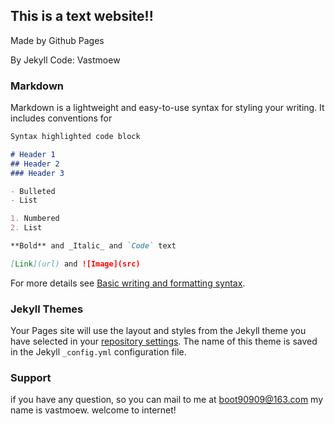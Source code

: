 ## This is a text website!!

Made by Github Pages

By Jekyll
Code: Vastmoew

### Markdown

Markdown is a lightweight and easy-to-use syntax for styling your writing. It includes conventions for

```markdown
Syntax highlighted code block

# Header 1
## Header 2
### Header 3

- Bulleted
- List

1. Numbered
2. List

**Bold** and _Italic_ and `Code` text

[Link](url) and ![Image](src)
```

For more details see [Basic writing and formatting syntax](https://docs.github.com/en/github/writing-on-github/getting-started-with-writing-and-formatting-on-github/basic-writing-and-formatting-syntax).

### Jekyll Themes

Your Pages site will use the layout and styles from the Jekyll theme you have selected in your [repository settings](https://github.com/moewans/moewans.github.io/settings/pages). The name of this theme is saved in the Jekyll `_config.yml` configuration file.

### Support 
if you have any question, so you can mail to me at boot90909@163.com
my name is vastmoew.
welcome to internet!
